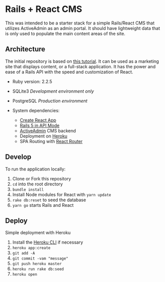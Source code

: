 # Rails + React CMS

This was intended to be a starter stack for a simple Rails/React CMS that utilizes ActiveAdmin as an admin portal. It should have lightweight data that is only used to populate the main content areas of the site.

## Architecture

The initial repository is based on [this tutorial](https://blog.heroku.com/a-rock-solid-modern-web-stack). It can be used as a marketing site that displays content, or a full-stack application. It has the power and ease of a Rails API with the speed and customization of React.

- Ruby version: 2.2.5
- SQLite3 _Development environment only_
- PostgreSQL _Production environment_

- System dependencies:
  - [Create React App](https://github.com/facebookincubator/create-react-app)
  - [Rails 5 in API Mode](http://edgeguides.rubyonrails.org/api_app.html)
  - [ActiveAdmin](https://github.com/activeadmin/activeadmin) CMS backend
  - Deployment on [Heroku](https://heroku.com/)
  - SPA Routing with [React Router](https://github.com/ReactTraining/react-router)

## Develop

To run the application locally:

1.  Clone or Fork this repository
2.  `cd` into the root directory
3.  `bundle install`
4.  Install Node modules for React with `yarn update`
5.  `rake db:reset` to seed the database
6.  `yarn go` starts Rails and React

## Deploy

Simple deployment with Heroku

1.  Install the [Heroku CLI](https://devcenter.heroku.com/articles/heroku-cli#download-and-install) if necessary
2.  `heroku app:create`
3.  `git add -A`
4.  `git commit -vam "message"`
5.  `git push heroku master`
6.  `heroku run rake db:seed`
7.  `heroku open`
